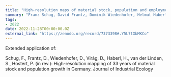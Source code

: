 ```yaml
---
title: "High-resolution maps of material stock, population and employment in Austria from 1985 to 2018 - Supplementary Material"
summary: "Franz Schug, David Frantz, Dominik Wiedenhofer, Helmut Haberl, Doris Virág, Sebastian van der Linden, Patrick Hostert @ Zenodo"
tags:
- 2022
date: 2022-11-28T00:00:00.0Z
external_link: "https://zenodo.org/record/7373398#.Y5L7tXbMKCo"
---
```


Extended application of:

Schug, F., Frantz, D., Wiedenhofer, D., Virág, D., Haberl, H., van der Linden, S., Hostert, P. (in rev.): High-resolution mapping of 33 years of material stock and population growth in Germany. Journal of Industrial Ecology
